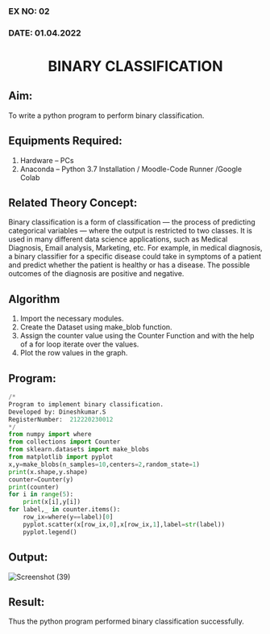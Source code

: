 ### EX NO: 02
### DATE: 01.04.2022
# <p align="center">BINARY CLASSIFICATION</p>
## Aim:
To write a python program to perform binary classification.

## Equipments Required:
1. Hardware – PCs
2. Anaconda – Python 3.7 Installation / Moodle-Code Runner /Google Colab

## Related Theory Concept:
Binary classification is a form of classification — the process of predicting categorical variables — where the output is restricted to two classes. It is used in many different data science applications, such as Medical Diagnosis, Email analysis, Marketing, etc. For example, in medical diagnosis, a binary classifier for a specific disease could take in symptoms of a patient and predict whether the patient is healthy or has a disease. The possible outcomes of the diagnosis are positive and negative.

## Algorithm
1. Import the necessary modules.
2. Create the Dataset using make_blob function.
3. Assign the counter value using the Counter Function and with the help of a for loop iterate over the values.
4. Plot the row values in the graph.

## Program:
```python
/*
Program to implement binary classification.
Developed by: Dineshkumar.S
RegisterNumber:  212220230012
*/
from numpy import where
from collections import Counter
from sklearn.datasets import make_blobs
from matplotlib import pyplot
x,y=make_blobs(n_samples=10,centers=2,random_state=1)
print(x.shape,y.shape)
counter=Counter(y)
print(counter)
for i in range(5):
    print(x[i],y[i])
for label,_ in counter.items():
    row_ix=where(y==label)[0]
    pyplot.scatter(x[row_ix,0],x[row_ix,1],label=str(label))
    pyplot.legend()
```

## Output:
![Screenshot (39)](https://user-images.githubusercontent.com/75234807/165560360-00c5ffca-7116-4d7e-b258-45d6362804f5.png)

## Result:
Thus the python program performed binary classification successfully.
